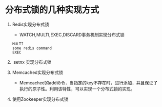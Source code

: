 # 分布式锁的几种实现方式

1. Redis实现分布式锁
   
   - WATCH,MULTI,EXEC,DISCARD事务机制实现分布式锁
   
   ```shell
   MULTI
   some redis command
   EXEC
   ```

2.  setnx 实现分布式锁

3. Memcached实现分布式锁
   
   - Memcached的add命令，当指定的key不存在时，进行添加，并且保证了执行的原子性。利用该特性，可以实现一个分布式锁的实现。

4. 使用Zookeeper实现分布式锁
